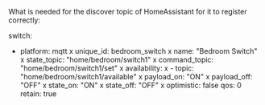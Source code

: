 What is needed for the discover topic of HomeAssistant for it to register correctly:

switch:
  - platform: mqtt
x    unique_id: bedroom_switch
x    name: "Bedroom Switch"
x    state_topic: "home/bedroom/switch1"
x    command_topic: "home/bedroom/switch1/set"
x    availability:
x      - topic: "home/bedroom/switch1/available"
x    payload_on: "ON"
x    payload_off: "OFF"
x    state_on: "ON"
x    state_off: "OFF"
x    optimistic: false
    qos: 0
    retain: true